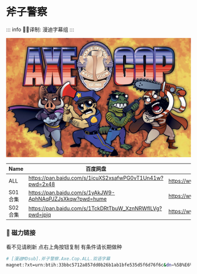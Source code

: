 # 斧子警察

::: info
✍🏻译制: 漫迪字幕组
:::

![axe-cop-banner-11.jpg](axe-cop-banner-11.jpg)

| Name | 百度网盘 | 阿里云盘 | Bilibili | MDpan |
| --- | --- | --- | --- | --- |
| ALL | https://pan.baidu.com/s/1icuXS2xsafwPG0vT1Un41w?pwd=2x48 | https://www.aliyundrive.com/s/gW3fZKonnMq |  | https://mdpan.tk/%E6%96%A7%E5%AD%90%E8%AD%A6%E5%AF%9F |
| S01合集 | https://pan.baidu.com/s/1yAkJW9-AphNAqPJZJsXkqw?pwd=hume | https://www.aliyundrive.com/s/TeYyn92ZhZ8 | https://www.bilibili.com/video/BV1yx411A7qW |  |
| S02合集 | https://pan.baidu.com/s/1TckDRtTbuW_XznNRWfILVg?pwd=jpjq | https://www.aliyundrive.com/s/m33urxV6gRy | https://www.bilibili.com/video/BV1Ys411m7ak |  |

### 🧲 磁力链接

看不见请刷新 点右上角按钮复制 有条件请长期做种

```bash
# [漫迪MDsub].斧子警察.Axe.Cop.ALL.双语字幕
magnet:?xt=urn:btih:33bbc5712a857dd0b26b1ab1bfe535d5f6d76f6c&dn=%5B%E6%BC%AB%E8%BF%AAMDsub%5D.%E6%96%A7%E5%AD%90%E8%AD%A6%E5%AF%9F.Axe.Cop.ALL.%E5%8F%8C%E8%AF%AD%E5%AD%97%E5%B9%95&tr=http%3A%2F%2Falltorrents.net%3A80%2Fbt%2Fannounce.php&tr=http%3A%2F%2Fbluebird-hd.org%2Fannounce.php&tr=http%3A%2F%2Fwww.thetradersden.org%2Fforums%2Ftracker%2Fannounce.php&tr=http%3A%2F%2Ftracker.trancetraffic.com%3A80%2Fannounce.php&tr=http%3A%2F%2Firrenhaus.dyndns.dk%3A80%2Fannounce.php&tr=http%3A%2F%2F1337.abcvg.info%3A80%2Fannounce&tr=http%3A%2F%2Fbt.beatrice-raws.org%3A80%2Fannounce&tr=http%3A%2F%2Fwww.tribalmixes.com%3A80%2Fannounce.php&tr=http%3A%2F%2Fwww.wareztorrent.com%3A80%2Fannounce
```